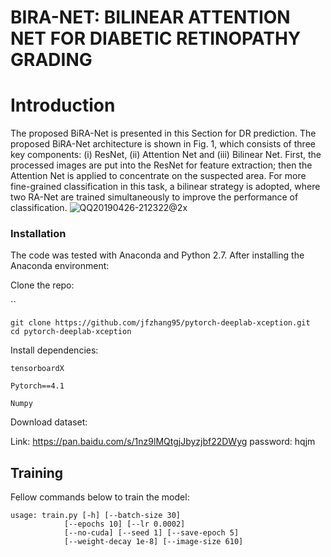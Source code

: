# BIRA-NET: BILINEAR ATTENTION NET FOR DIABETIC RETINOPATHY GRADING

# Introduction

The proposed BiRA-Net is presented in this Section for DR prediction. The proposed BiRA-Net architecture is shown in Fig. 1, which consists of three key components: (i) ResNet, (ii) Attention Net and (iii) Bilinear Net. First, the processed images are put into the ResNet for feature extraction; then
the Attention Net is applied to concentrate on the suspected area. For more fine-grained classification in this task, a bilinear strategy is adopted, where two RA-Net are trained simultaneously to improve the performance of classification. ![QQ20190426-212322@2x](/Users/zkr/Desktop/new_eye/pic/QQ20190426-212322@2x.png)

### Installation

The code was tested with Anaconda and Python 2.7. After installing the Anaconda environment:

Clone the repo:

``

```
git clone https://github.com/jfzhang95/pytorch-deeplab-xception.git
cd pytorch-deeplab-xception
```

Install dependencies:

`tensorboardX`

`Pytorch==4.1`

`Numpy`

Download dataset:

Link: https://pan.baidu.com/s/1nz9lMQtgjJbyzjbf22DWyg   password: hqjm 

## Training

Fellow commands below to train the model:

```
usage: train.py [-h] [--batch-size 30]
            [--epochs 10] [--lr 0.0002]
            [--no-cuda] [--seed 1] [--save-epoch 5]
            [--weight-decay 1e-8] [--image-size 610]
```

